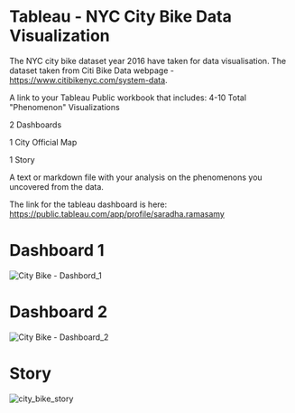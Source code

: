 # Tableau - NYC City Bike Data Visualization

The NYC city bike dataset year 2016 have taken for data visualisation. 
The dataset taken from  Citi Bike Data webpage - https://www.citibikenyc.com/system-data.

A link to your Tableau Public workbook that includes:
4-10 Total "Phenomenon" Visualizations

2 Dashboards

1 City Official Map

1 Story

A text or markdown file with your analysis on the phenomenons you uncovered from the data.

The link for the tableau dashboard is here:
https://public.tableau.com/app/profile/saradha.ramasamy

# Dashboard 1
![City Bike - Dashbord_1](https://user-images.githubusercontent.com/45721811/129307349-8f594846-8a67-45da-8e73-1de093709d00.png)

# Dashboard 2
![City Bike - Dashboard_2](https://user-images.githubusercontent.com/45721811/129307406-5ee4ca98-d3eb-45a5-aefb-49ad980f0e0d.png)

# Story
![city_bike_story](https://user-images.githubusercontent.com/45721811/129307525-312529e9-4b27-4b5c-88b6-68832734c470.png)







